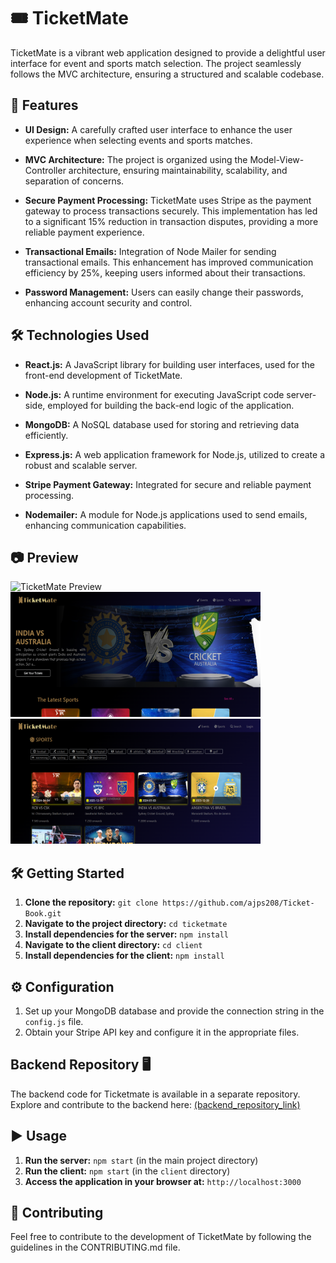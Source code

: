 # 🎟 TicketMate

TicketMate is a vibrant web application designed to provide a delightful user interface for event and sports match selection. The project seamlessly follows the MVC architecture, ensuring a structured and scalable codebase.

## 🚀 Features

- **UI Design:** A carefully crafted user interface to enhance the user experience when selecting events and sports matches.

- **MVC Architecture:** The project is organized using the Model-View-Controller architecture, ensuring maintainability, scalability, and separation of concerns.

- **Secure Payment Processing:** TicketMate uses Stripe as the payment gateway to process transactions securely. This implementation has led to a significant 15% reduction in transaction disputes, providing a more reliable payment experience.

- **Transactional Emails:** Integration of Node Mailer for sending transactional emails. This enhancement has improved communication efficiency by 25%, keeping users informed about their transactions.

- **Password Management:** Users can easily change their passwords, enhancing account security and control.

## 🛠 Technologies Used

- **React.js:** A JavaScript library for building user interfaces, used for the front-end development of TicketMate.

- **Node.js:** A runtime environment for executing JavaScript code server-side, employed for building the back-end logic of the application.

- **MongoDB:** A NoSQL database used for storing and retrieving data efficiently.

- **Express.js:** A web application framework for Node.js, utilized to create a robust and scalable server.

- **Stripe Payment Gateway:** Integrated for secure and reliable payment processing.

- **Nodemailer:** A module for Node.js applications used to send emails, enhancing communication capabilities.

## 📷 Preview

![TicketMate Preview]()
<img src="public/asset/Screenshot%202024-01-07%20222039.png" alt="TicketMate Preview" width="400" height="200">
<img src="public/asset/Screenshot 2024-01-07 222101.png" alt="TicketMate Preview" width="400" height="200">


## 🛠 Getting Started

1. **Clone the repository:** `git clone https://github.com/ajps208/Ticket-Book.git`
2. **Navigate to the project directory:** `cd ticketmate`
3. **Install dependencies for the server:** `npm install`
4. **Navigate to the client directory:** `cd client`
5. **Install dependencies for the client:** `npm install`

## ⚙️ Configuration

1. Set up your MongoDB database and provide the connection string in the `config.js` file.
2. Obtain your Stripe API key and configure it in the appropriate files.

## Backend Repository 🖥️
The backend code for Ticketmate is available in a separate repository. Explore and contribute to the backend here:
[(backend_repository_link)](https://github.com/ajps208/Ticket-server)

## ▶️ Usage

1. **Run the server:** `npm start` (in the main project directory)
2. **Run the client:** `npm start` (in the `client` directory)
3. **Access the application in your browser at:** `http://localhost:3000`

## 🤝 Contributing

Feel free to contribute to the development of TicketMate by following the guidelines in the CONTRIBUTING.md file.

